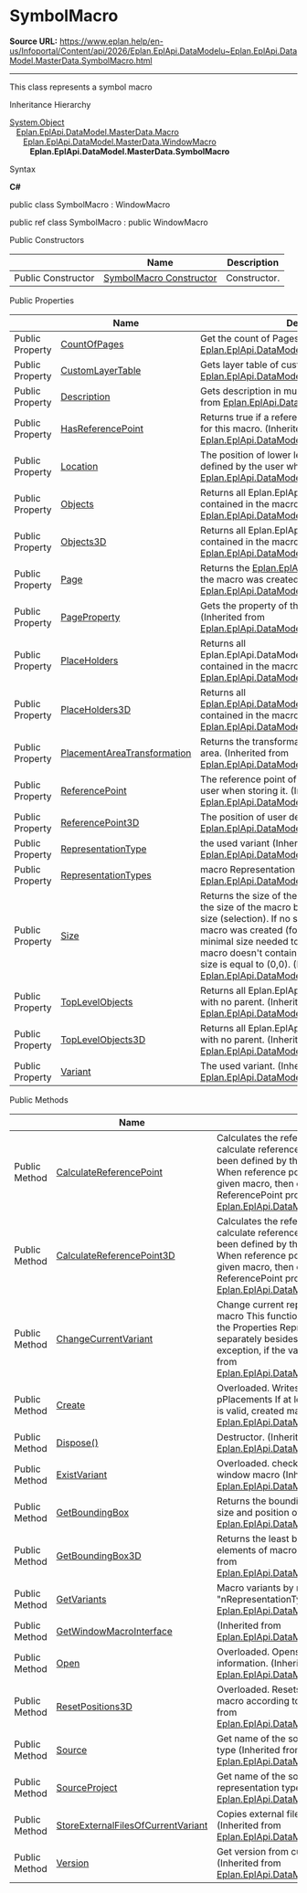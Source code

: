 # SymbolMacro

**Source URL:** https://www.eplan.help/en-us/Infoportal/Content/api/2026/Eplan.EplApi.DataModelu~Eplan.EplApi.DataModel.MasterData.SymbolMacro.html

---

This class represents a symbol macro

Inheritance Hierarchy

[System.Object](#)  
   [Eplan.EplApi.DataModel.MasterData.Macro](Eplan.EplApi.DataModelu~Eplan.EplApi.DataModel.MasterData.Macro.html)  
      [Eplan.EplApi.DataModel.MasterData.WindowMacro](Eplan.EplApi.DataModelu~Eplan.EplApi.DataModel.MasterData.WindowMacro.html)  
         **Eplan.EplApi.DataModel.MasterData.SymbolMacro**

Syntax

**C#**



public class SymbolMacro : WindowMacro

public ref class SymbolMacro : public WindowMacro

Public Constructors

|  | Name | Description |
| --- | --- | --- |
| Public Constructor | [SymbolMacro Constructor](Eplan.EplApi.DataModelu~Eplan.EplApi.DataModel.MasterData.SymbolMacro~_ctor.html) | Constructor. |



Public Properties

|  | Name | Description |
| --- | --- | --- |
| Public Property | [CountOfPages](Eplan.EplApi.DataModelu~Eplan.EplApi.DataModel.MasterData.Macro~CountOfPages.html) | Get the count of Pages in this macro (Inherited from [Eplan.EplApi.DataModel.MasterData.Macro](Eplan.EplApi.DataModelu~Eplan.EplApi.DataModel.MasterData.Macro.html)) |
| Public Property | [CustomLayerTable](Eplan.EplApi.DataModelu~Eplan.EplApi.DataModel.MasterData.Macro~CustomLayerTable.html) | Gets layer table of custom layers (Inherited from [Eplan.EplApi.DataModel.MasterData.Macro](Eplan.EplApi.DataModelu~Eplan.EplApi.DataModel.MasterData.Macro.html)) |
| Public Property | [Description](Eplan.EplApi.DataModelu~Eplan.EplApi.DataModel.MasterData.Macro~Description.html) | Gets description in multiple languages (Inherited from [Eplan.EplApi.DataModel.MasterData.Macro](Eplan.EplApi.DataModelu~Eplan.EplApi.DataModel.MasterData.Macro.html)) |
| Public Property | [HasReferencePoint](Eplan.EplApi.DataModelu~Eplan.EplApi.DataModel.MasterData.WindowMacro~HasReferencePoint.html) | Returns true if a reference point has been defined for this macro. (Inherited from [Eplan.EplApi.DataModel.MasterData.WindowMacro](Eplan.EplApi.DataModelu~Eplan.EplApi.DataModel.MasterData.WindowMacro.html)) |
| Public Property | [Location](Eplan.EplApi.DataModelu~Eplan.EplApi.DataModel.MasterData.WindowMacro~Location.html) | The position of lower left corner of the macro defined by the user when storing it. (Inherited from [Eplan.EplApi.DataModel.MasterData.WindowMacro](Eplan.EplApi.DataModelu~Eplan.EplApi.DataModel.MasterData.WindowMacro.html)) |
| Public Property | [Objects](Eplan.EplApi.DataModelu~Eplan.EplApi.DataModel.MasterData.WindowMacro~Objects.html) | Returns all Eplan.EplApi.DataModel.Placement contained in the macro. (Inherited from [Eplan.EplApi.DataModel.MasterData.WindowMacro](Eplan.EplApi.DataModelu~Eplan.EplApi.DataModel.MasterData.WindowMacro.html)) |
| Public Property | [Objects3D](Eplan.EplApi.DataModelu~Eplan.EplApi.DataModel.MasterData.WindowMacro~Objects3D.html) | Returns all Eplan.EplApi.DataModel.Placement3D contained in the macro. (Inherited from [Eplan.EplApi.DataModel.MasterData.WindowMacro](Eplan.EplApi.DataModelu~Eplan.EplApi.DataModel.MasterData.WindowMacro.html)) |
| Public Property | [Page](Eplan.EplApi.DataModelu~Eplan.EplApi.DataModel.MasterData.WindowMacro~Page.html) | Returns the [Eplan.EplApi.DataModel.Page](Eplan.EplApi.DataModelu~Eplan.EplApi.DataModel.Page.html) on which the macro was created. (Inherited from [Eplan.EplApi.DataModel.MasterData.WindowMacro](Eplan.EplApi.DataModelu~Eplan.EplApi.DataModel.MasterData.WindowMacro.html)) |
| Public Property | [PageProperty](Eplan.EplApi.DataModelu~Eplan.EplApi.DataModel.MasterData.Macro~PageProperty.html) | Gets the property of the n-th page in this macro (Inherited from [Eplan.EplApi.DataModel.MasterData.Macro](Eplan.EplApi.DataModelu~Eplan.EplApi.DataModel.MasterData.Macro.html)) |
| Public Property | [PlaceHolders](Eplan.EplApi.DataModelu~Eplan.EplApi.DataModel.MasterData.WindowMacro~PlaceHolders.html) | Returns all Eplan.EplApi.DataModel.Graphics.PlaceHolder contained in the macro. (Inherited from [Eplan.EplApi.DataModel.MasterData.WindowMacro](Eplan.EplApi.DataModelu~Eplan.EplApi.DataModel.MasterData.WindowMacro.html)) |
| Public Property | [PlaceHolders3D](Eplan.EplApi.DataModelu~Eplan.EplApi.DataModel.MasterData.WindowMacro~PlaceHolders3D.html) | Returns all [Eplan.EplApi.DataModel.E3D.PlaceHolder3D](Eplan.EplApi.DataModelu~Eplan.EplApi.DataModel.E3D.PlaceHolder3D.html) contained in the macro. (Inherited from [Eplan.EplApi.DataModel.MasterData.WindowMacro](Eplan.EplApi.DataModelu~Eplan.EplApi.DataModel.MasterData.WindowMacro.html)) |
| Public Property | [PlacementAreaTransformation](Eplan.EplApi.DataModelu~Eplan.EplApi.DataModel.MasterData.WindowMacro~PlacementAreaTransformation.html) | Returns the transformation of macro placement area. (Inherited from [Eplan.EplApi.DataModel.MasterData.WindowMacro](Eplan.EplApi.DataModelu~Eplan.EplApi.DataModel.MasterData.WindowMacro.html)) |
| Public Property | [ReferencePoint](Eplan.EplApi.DataModelu~Eplan.EplApi.DataModel.MasterData.WindowMacro~ReferencePoint.html) | The reference point of the macro defined by the user when storing it. (Inherited from [Eplan.EplApi.DataModel.MasterData.WindowMacro](Eplan.EplApi.DataModelu~Eplan.EplApi.DataModel.MasterData.WindowMacro.html)) |
| Public Property | [ReferencePoint3D](Eplan.EplApi.DataModelu~Eplan.EplApi.DataModel.MasterData.WindowMacro~ReferencePoint3D.html) | The position of user defined handle. (Inherited from [Eplan.EplApi.DataModel.MasterData.WindowMacro](Eplan.EplApi.DataModelu~Eplan.EplApi.DataModel.MasterData.WindowMacro.html)) |
| Public Property | [RepresentationType](Eplan.EplApi.DataModelu~Eplan.EplApi.DataModel.MasterData.WindowMacro~RepresentationType.html) | the used variant (Inherited from [Eplan.EplApi.DataModel.MasterData.WindowMacro](Eplan.EplApi.DataModelu~Eplan.EplApi.DataModel.MasterData.WindowMacro.html)) |
| Public Property | [RepresentationTypes](Eplan.EplApi.DataModelu~Eplan.EplApi.DataModel.MasterData.WindowMacro~RepresentationTypes.html) | macro Representation Types. (Inherited from [Eplan.EplApi.DataModel.MasterData.WindowMacro](Eplan.EplApi.DataModelu~Eplan.EplApi.DataModel.MasterData.WindowMacro.html)) |
| Public Property | [Size](Eplan.EplApi.DataModelu~Eplan.EplApi.DataModel.MasterData.WindowMacro~Size.html) | Returns the size of the macro. When available it is the size of the macro box, otherwise the graphical size (selection). If no selection was made when macro was created (for example via P8-API), it is a minimal size needed to contain all placements. If macro doesn't contain any placements, returned size is equal to (0,0). (Inherited from [Eplan.EplApi.DataModel.MasterData.WindowMacro](Eplan.EplApi.DataModelu~Eplan.EplApi.DataModel.MasterData.WindowMacro.html)) |
| Public Property | [TopLevelObjects](Eplan.EplApi.DataModelu~Eplan.EplApi.DataModel.MasterData.WindowMacro~TopLevelObjects.html) | Returns all Eplan.EplApi.DataModel.Placements, with no parent. (Inherited from [Eplan.EplApi.DataModel.MasterData.WindowMacro](Eplan.EplApi.DataModelu~Eplan.EplApi.DataModel.MasterData.WindowMacro.html)) |
| Public Property | [TopLevelObjects3D](Eplan.EplApi.DataModelu~Eplan.EplApi.DataModel.MasterData.WindowMacro~TopLevelObjects3D.html) | Returns all Eplan.EplApi.DataModel.Placement3D, with no parent. (Inherited from [Eplan.EplApi.DataModel.MasterData.WindowMacro](Eplan.EplApi.DataModelu~Eplan.EplApi.DataModel.MasterData.WindowMacro.html)) |
| Public Property | [Variant](Eplan.EplApi.DataModelu~Eplan.EplApi.DataModel.MasterData.WindowMacro~Variant.html) | The used variant. (Inherited from [Eplan.EplApi.DataModel.MasterData.WindowMacro](Eplan.EplApi.DataModelu~Eplan.EplApi.DataModel.MasterData.WindowMacro.html)) |



Public Methods

|  | Name | Description |
| --- | --- | --- |
| Public Method | [CalculateReferencePoint](Eplan.EplApi.DataModelu~Eplan.EplApi.DataModel.MasterData.WindowMacro~CalculateReferencePoint.html) | Calculates the reference point of the macro Used to calculate reference point if reference point has not been defined by the user, when creating a macro. When reference point has been defined for then given macro, then output parameter is equal to ReferencePoint property. (Inherited from [Eplan.EplApi.DataModel.MasterData.WindowMacro](Eplan.EplApi.DataModelu~Eplan.EplApi.DataModel.MasterData.WindowMacro.html)) |
| Public Method | [CalculateReferencePoint3D](Eplan.EplApi.DataModelu~Eplan.EplApi.DataModel.MasterData.WindowMacro~CalculateReferencePoint3D.html) | Calculates the reference point of the macro Used to calculate reference point if reference point has not been defined by the user, when creating a macro. When reference point has been defined for then given macro, then output parameter is equal to ReferencePoint property. (Inherited from [Eplan.EplApi.DataModel.MasterData.WindowMacro](Eplan.EplApi.DataModelu~Eplan.EplApi.DataModel.MasterData.WindowMacro.html)) |
| Public Method | [ChangeCurrentVariant](Eplan.EplApi.DataModelu~Eplan.EplApi.DataModel.MasterData.WindowMacro~ChangeCurrentVariant.html) | Change current representation type and variant of macro This function is more efficient as changing the Properties RepresentationType and Variant separately besides, this function throws an exception, if the variant does not exist (Inherited from [Eplan.EplApi.DataModel.MasterData.WindowMacro](Eplan.EplApi.DataModelu~Eplan.EplApi.DataModel.MasterData.WindowMacro.html)) |
| Public Method | [Create](Eplan.EplApi.DataModelu~Eplan.EplApi.DataModel.MasterData.WindowMacro~Create.html) | Overloaded. Writes a window macro file from the pPlacements If at least one given Placement object is valid, created macro is opened. (Inherited from [Eplan.EplApi.DataModel.MasterData.WindowMacro](Eplan.EplApi.DataModelu~Eplan.EplApi.DataModel.MasterData.WindowMacro.html)) |
| Public Method | [Dispose()](Eplan.EplApi.DataModelu~Eplan.EplApi.DataModel.MasterData.Macro~Dispose().html) | Destructor. (Inherited from [Eplan.EplApi.DataModel.MasterData.Macro](Eplan.EplApi.DataModelu~Eplan.EplApi.DataModel.MasterData.Macro.html)) |
| Public Method | [ExistVariant](Eplan.EplApi.DataModelu~Eplan.EplApi.DataModel.MasterData.WindowMacro~ExistVariant.html) | Overloaded. checks, if the variant exists inside the window macro (Inherited from [Eplan.EplApi.DataModel.MasterData.WindowMacro](Eplan.EplApi.DataModelu~Eplan.EplApi.DataModel.MasterData.WindowMacro.html)) |
| Public Method | [GetBoundingBox](Eplan.EplApi.DataModelu~Eplan.EplApi.DataModel.MasterData.WindowMacro~GetBoundingBox.html) | Returns the bounding box of the macro. This is the size and position of the macrobox. (Inherited from [Eplan.EplApi.DataModel.MasterData.WindowMacro](Eplan.EplApi.DataModelu~Eplan.EplApi.DataModel.MasterData.WindowMacro.html)) |
| Public Method | [GetBoundingBox3D](Eplan.EplApi.DataModelu~Eplan.EplApi.DataModel.MasterData.WindowMacro~GetBoundingBox3D.html) | Returns the least bounding box containing all 3d elements of macro in current variant. (Inherited from [Eplan.EplApi.DataModel.MasterData.WindowMacro](Eplan.EplApi.DataModelu~Eplan.EplApi.DataModel.MasterData.WindowMacro.html)) |
| Public Method | [GetVariants](Eplan.EplApi.DataModelu~Eplan.EplApi.DataModel.MasterData.WindowMacro~GetVariants.html) | Macro variants by representation type "nRepresentationType". (Inherited from [Eplan.EplApi.DataModel.MasterData.WindowMacro](Eplan.EplApi.DataModelu~Eplan.EplApi.DataModel.MasterData.WindowMacro.html)) |
| Public Method | [GetWindowMacroInterface](Eplan.EplApi.DataModelu~Eplan.EplApi.DataModel.MasterData.WindowMacro~GetWindowMacroInterface.html) | (Inherited from [Eplan.EplApi.DataModel.MasterData.WindowMacro](Eplan.EplApi.DataModelu~Eplan.EplApi.DataModel.MasterData.WindowMacro.html)) |
| Public Method | [Open](Eplan.EplApi.DataModelu~Eplan.EplApi.DataModel.MasterData.WindowMacro~Open.html) | Overloaded. Opens a macro file and reads the information. (Inherited from [Eplan.EplApi.DataModel.MasterData.WindowMacro](Eplan.EplApi.DataModelu~Eplan.EplApi.DataModel.MasterData.WindowMacro.html)) |
| Public Method | [ResetPositions3D](Eplan.EplApi.DataModelu~Eplan.EplApi.DataModel.MasterData.WindowMacro~ResetPositions3D.html) | Overloaded. Resets positions of items of a 3d macro according to one of its objects. (Inherited from [Eplan.EplApi.DataModel.MasterData.WindowMacro](Eplan.EplApi.DataModelu~Eplan.EplApi.DataModel.MasterData.WindowMacro.html)) |
| Public Method | [Source](Eplan.EplApi.DataModelu~Eplan.EplApi.DataModel.MasterData.WindowMacro~Source.html) | Get name of the source from current representation type (Inherited from [Eplan.EplApi.DataModel.MasterData.WindowMacro](Eplan.EplApi.DataModelu~Eplan.EplApi.DataModel.MasterData.WindowMacro.html)) |
| Public Method | [SourceProject](Eplan.EplApi.DataModelu~Eplan.EplApi.DataModel.MasterData.WindowMacro~SourceProject.html) | Get name of the source project from current representation type (Inherited from [Eplan.EplApi.DataModel.MasterData.WindowMacro](Eplan.EplApi.DataModelu~Eplan.EplApi.DataModel.MasterData.WindowMacro.html)) |
| Public Method | [StoreExternalFilesOfCurrentVariant](Eplan.EplApi.DataModelu~Eplan.EplApi.DataModel.MasterData.Macro~StoreExternalFilesOfCurrentVariant.html) | Copies external files into project images directory (Inherited from [Eplan.EplApi.DataModel.MasterData.Macro](Eplan.EplApi.DataModelu~Eplan.EplApi.DataModel.MasterData.Macro.html)) |
| Public Method | [Version](Eplan.EplApi.DataModelu~Eplan.EplApi.DataModel.MasterData.WindowMacro~Version.html) | Get version from current representation type (Inherited from [Eplan.EplApi.DataModel.MasterData.WindowMacro](Eplan.EplApi.DataModelu~Eplan.EplApi.DataModel.MasterData.WindowMacro.html)) |


